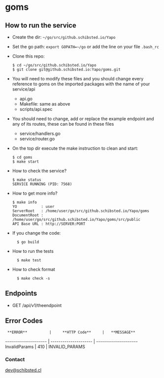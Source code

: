 # goms

## How to run the service

* Create the dir: `~/go/src/github.schibsted.io/Yapo`

* Set the go path: `export GOPATH=~/go` or add the line on your file `.bash_rc`

* Clone this repo:

  ```
  $ cd ~/go/src/github.schibsted.io/Yapo
  $ git clone git@github.schibsted.io:Yapo/goms.git
  ```
* You will need to modify these files and you should change every reference to goms on the imported packages with the name of your service/api
	- api.go
	- Makefile: same as above
	- scripts/api.spec
* You should need to change, add or replace the example endpoint and any of its routes, these can be found in these files
	- service/handlers.go
	- service/router.go

* On the top dir execute the make instruction to clean and start:

  ```
  $ cd goms
  $ make start
  ```

* How to check the service?

  ```
  $ make status
  SERVICE RUNNING (PID: 7568)
  ```

* How to get more info?

  ```
  $ make info
  YO           : user
  ServerRoot   : /home/user/go/src/github.schibsted.io/Yapo/goms
  DocumentRoot : /home/user/go/src/github.schibsted.io/Yapo/goms/src/public
  API Base URL : http://SERVER:PORT
  ```

* If you change the code:

  ```
    $ go build
  ```

* How to run the tests

  ```
	$ make test
  ```

* How to check format

  ```
	$ make check -s
  ```


## Endpoints
* GET  /api/v1/theendpoint

## Error Codes
     **ERROR**          |     **HTTP Code**    	|	**MESSAGE**
---------------------   | ---------------------	| ---------------------
InvalidParams		|	410		|	INVALID_PARAMS

### Contact
dev@schibsted.cl
